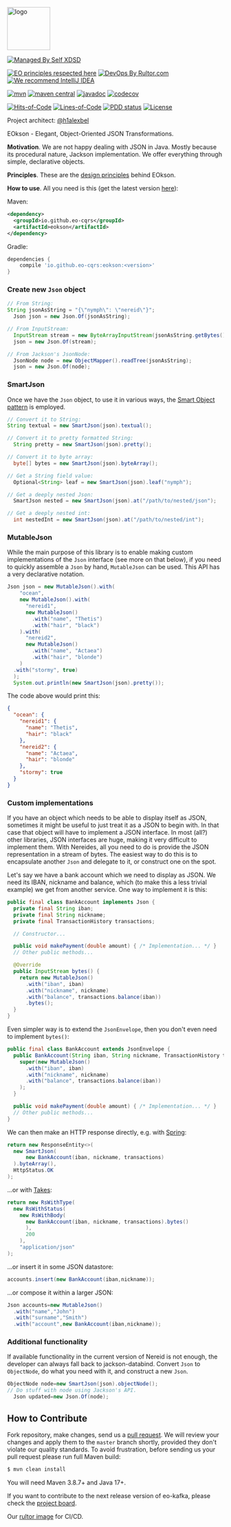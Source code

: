 <img alt="logo" src="https://eo-cqrs.github.io/.github/eo-cqrs.svg" height="100px" />

[![Managed By Self XDSD](https://self-xdsd.com/b/mbself.svg)](https://self-xdsd.com/p/eo-cqrs/eokson?provider=github)

[![EO principles respected here](https://www.elegantobjects.org/badge.svg)](https://www.elegantobjects.org)
[![DevOps By Rultor.com](https://www.rultor.com/b/eo-cars/eokson)](https://www.rultor.com/p/eo-cqrs/eokson)
[![We recommend IntelliJ IDEA](https://www.elegantobjects.org/intellij-idea.svg)](https://www.jetbrains.com/idea/)
<br>

[![mvn](https://github.com/eo-cqrs/eokson/actions/workflows/mvn.yaml/badge.svg)](https://github.com/eo-cqrs/eokson/actions/workflows/mvn.yaml)
[![maven central](http://maven-badges.herokuapp.com/maven-central/io.github.eo-cqrs/eokson/badge.svg)](https://search.maven.org/artifact/io.github.eo-cqrs/eokson)
[![javadoc](https://javadoc.io/badge2/io.github.eo-cqrs/eokson/javadoc.svg)](https://javadoc.io/doc/io.github.eo-cqrs/eokson)
[![codecov](https://codecov.io/gh/eo-cqrs/eokson/branch/master/graph/badge.svg?token=nDm0NhOfhF)](https://codecov.io/gh/eo-cqrs/eokson)

[![Hits-of-Code](https://hitsofcode.com/github/eo-cqrs/eokson)](https://hitsofcode.com/view/github/eo-cqrs/eokson)
[![Lines-of-Code](https://tokei.rs/b1/github/eo-cqrs/eokson)](https://github.com/eo-cqrs/eokson)
[![PDD status](http://www.0pdd.com/svg?name=eo-cqrs/xfake)](http://www.0pdd.com/p?name=eo-cqrs/xfake)
[![License](https://img.shields.io/badge/license-MIT-green.svg)](https://github.com/eo-cqrs/eokson/blob/master/LICENSE.txt)

Project architect: [@h1alexbel](https://github.com/h1alexbel)

EOkson - Elegant, Object-Oriented JSON Transformations.

**Motivation**. We are not happy dealing with JSON in Java.
Mostly because its procedural nature, Jackson implementation.
We offer everything through simple, declarative objects.
<br>

**Principles**. These are the [design principles](https://www.elegantobjects.org/#principles) behind EOkson.

**How to use**. All you need is this (get the latest
version [here](https://search.maven.org/artifact/io.github.eo-cqrs/eokson)):

Maven:
```xml
<dependency>
  <groupId>io.github.eo-cqrs</groupId>
  <artifactId>eokson</artifactId>
</dependency>
```

Gradle:
```groovy
dependencies {
    compile 'io.github.eo-cqrs:eokson:<version>'
}
```

### Create new `Json` object

```java
// From String:
String jsonAsString = "{\"nymph\": \"nereid\"}";
  Json json = new Json.Of(jsonAsString);

// From InputStream:
  InputStream stream = new ByteArrayInputStream(jsonAsString.getBytes());
  json = new Json.Of(stream);

// From Jackson's JsonNode:
  JsonNode node = new ObjectMapper().readTree(jsonAsString);
  json = new Json.Of(node);
```

### SmartJson

Once we have the `Json` object, to use it in various ways,
the [Smart Object pattern](https://www.yegor256.com/2016/04/26/why-inputstream-design-is-wrong.html) is employed.

```java
// Convert it to String:
String textual = new SmartJson(json).textual();

// Convert it to pretty formatted String:
  String pretty = new SmartJson(json).pretty();

// Convert it to byte array:
  byte[] bytes = new SmartJson(json).byteArray();

// Get a String field value:
  Optional<String> leaf = new SmartJson(json).leaf("nymph");

// Get a deeply nested Json:
  SmartJson nested = new SmartJson(json).at("/path/to/nested/json");

// Get a deeply nested int:
  int nestedInt = new SmartJson(json).at("/path/to/nested/int");
```

### MutableJson

While the main purpose of this library is to enable making custom implementations of the `Json` interface (see more on
that below), if you need to quickly assemble a `Json` by hand, `MutableJson` can be used. This API has a very
declarative notation.

```java
Json json = new MutableJson().with(
    "ocean",
    new MutableJson().with(
      "nereid1",
      new MutableJson()
        .with("name", "Thetis")
        .with("hair", "black")
    ).with(
      "nereid2",
      new MutableJson()
        .with("name", "Actaea")
        .with("hair", "blonde")
    )
  .with("stormy", true)
  );
  System.out.println(new SmartJson(json).pretty());
```

The code above would print this:

```json
{
  "ocean": {
    "nereid1": {
      "name": "Thetis",
      "hair": "black"
    },
    "nereid2": {
      "name": "Actaea",
      "hair": "blonde"
    },
    "stormy": true
  }
}
```

### Custom implementations

If you have an object which needs to be able to display itself as JSON, sometimes it might be useful to just treat it as
a JSON to begin with. In that case that object will have to implement a JSON interface. In most (all?) other libraries,
JSON interfaces are huge, making it very difficult to implement them. With Nereides, all you need to do is provide the
JSON representation in a stream of bytes. The easiest way to do this is to encapsulate another `Json` and delegate to
it, or construct one on the spot.

Let's say we have a bank account which we need to display as JSON. We need its IBAN, nickname and balance, which (to
make this a less trivial example) we get from another service. One way to implement it is this:

```java
public final class BankAccount implements Json {
  private final String iban;
  private final String nickname;
  private final TransactionHistory transactions;

  // Constructor...

  public void makePayment(double amount) { /* Implementation... */ }
  // Other public methods...

  @Override
  public InputStream bytes() {
    return new MutableJson()
      .with("iban", iban)
      .with("nickname", nickname)
      .with("balance", transactions.balance(iban))
      .bytes();
  }
}
```

Even simpler way is to extend the `JsonEnvelope`, then you don't even need to implement `bytes()`:

```java
public final class BankAccount extends JsonEnvelope {
  public BankAccount(String iban, String nickname, TransactionHistory transactions) {
    super(new MutableJson()
      .with("iban", iban)
      .with("nickname", nickname)
      .with("balance", transactions.balance(iban))
    );
  }

  public void makePayment(double amount) { /* Implementation... */ }
  // Other public methods...
}
```

We can then make an HTTP response directly, e.g. with [Spring](https://spring.io/):

```java         
return new ResponseEntity<>(
  new SmartJson(
      new BankAccount(iban, nickname, transactions)
  ).byteArray(),
  HttpStatus.OK
);
```

...or with [Takes](https://github.com/yegor256/takes):

```java
return new RsWithType(
  new RsWithStatus(
    new RsWithBody(
      new BankAccount(iban, nickname, transactions).bytes()
      ),
      200
    ),
    "application/json"
);
```

...or insert it in some JSON datastore:

```java
accounts.insert(new BankAccount(iban,nickname));
```

...or compose it within a larger JSON:

```java
Json accounts=new MutableJson()
  .with("name","John")
  .with("surname","Smith")
  .with("account",new BankAccount(iban,nickname));
```

### Additional functionality

If available functionality in the current version of Nereid is not enough, the developer can always fall back to
jackson-databind. Convert `Json` to `ObjectNode`, do what you need with it, and construct a new `Json`.

```java
ObjectNode node=new SmartJson(json).objectNode();
// Do stuff with node using Jackson's API.
  Json updated=new Json.Of(node);
```

## How to Contribute

Fork repository, make changes, send us a [pull request](https://www.yegor256.com/2014/04/15/github-guidelines.html).
We will review your changes and apply them to the `master` branch shortly,
provided they don't violate our quality standards. To avoid frustration,
before sending us your pull request please run full Maven build:

```bash
$ mvn clean install
```

You will need Maven 3.8.7+ and Java 17+.

If you want to contribute to the next release version of eo-kafka, please check
the [project board](https://github.com/orgs/eo-cqrs/projects/2/views/1).

Our [rultor image](https://github.com/eo-cqrs/eo-kafka-rultor-image) for CI/CD.
